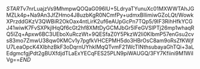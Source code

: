$START$v7nrLuajzVs9MhmpwQOQaG096lU+5LdryaTYunuXc01MXWWTAhJGMZLk4p+Na9An3JfZHmo4J8uzbKgR0NCmfPy+udmxBIlimiwGZoLQt/WowkXPrzddGKzV3QWBiR2OkOax4ntLirK2uf6eAUpGcPn7TQp5/9IF3RihHfkYCGJ41wiwK7FvSXPkjlHqQf6cGt2hf8XMtDyGCMJbGr5lFeGVSlPTj26mp1whaqRQ5IZq+Apxw6BC3UEboXuRczWt+9QESfaZ0Y5PkzW2li0KIbmP57enGsu2cvs83mo7ZmwU38qw0KMCv1y7pgfkVHCEPMH5do3HBrOsC8am9oRsZfKWjfU7LeaOpcK4XIbhzBkF3oDqrnUYhklMqQTvmF21WcTINthsubayaGhTQi+3aLEdgmcfgjPdt2gBUXfdjdTLaExYECqFES25PLN9piWAUGQ/3FY7Kfiini9M1WiIVg==$END$